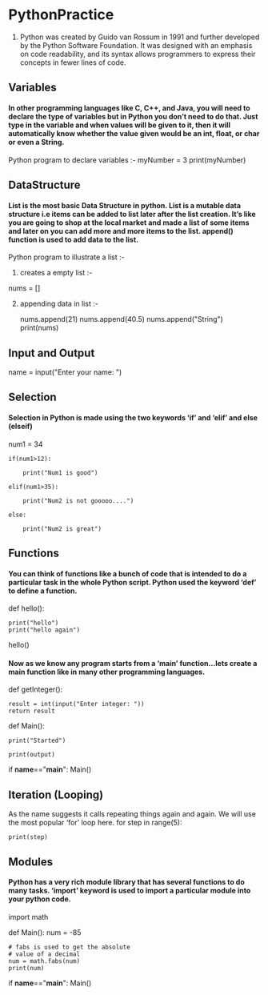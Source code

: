 # PythonPractice

1. Python was created by Guido van Rossum in 1991 and further developed by the Python Software Foundation. It was designed with an emphasis on code readability, and its syntax allows programmers to express their concepts in fewer lines of code. 

## Variables 

#### In other programming languages like C, C++, and Java, you will need to declare the type of variables but in Python you don’t need to do that. Just type in the variable and when values will be given to it, then it will automatically know whether the value given would be an int, float, or char or even a String.

Python program to declare variables :-
myNumber = 3
print(myNumber) 


## DataStructure

#### List is the most basic Data Structure in python. List is a mutable data structure i.e items can be added to list later after the list creation. It’s like you are going to shop at the local market and made a list of some items and later on you can add more and more items to the list. append() function is used to add data to the list.

Python program to illustrate a list :-
  
1. creates a empty list :-

nums = []  
  
2. appending data in list :-

    nums.append(21) 
    nums.append(40.5) 
    nums.append("String") 
    print(nums) 

## Input and Output

name = input("Enter your name: ")  

## Selection

#### Selection in Python is made using the two keywords ‘if’ and ‘elif’ and else (elseif)

num1 = 34

    if(num1>12): 

        print("Num1 is good") 

    elif(num1>35): 

        print("Num2 is not gooooo....") 

    else: 

        print("Num2 is great") 

## Functions

#### You can think of functions like a bunch of code that is intended to do a particular task in the whole Python script. Python used the keyword ‘def’ to define a function.

def hello(): 

    print("hello") 
    print("hello again") 

hello() 

#### Now as we know any program starts from a ‘main’ function…lets create a main function like in many other programming languages.
def getInteger(): 

    result = int(input("Enter integer: ")) 
    return result 
  
def Main(): 

    print("Started") 
      
    print(output) 
  
if __name__=="__main__": 
    Main() 

## Iteration (Looping)
As the name suggests it calls repeating things again and again. We will use the most popular ‘for’ loop here.
for step in range(5):

    print(step) 

## Modules

#### Python has a very rich module library that has several functions to do many tasks. ‘import’ keyword is used to import a particular module into your python code.

import math 
  
def Main(): 
    num = -85
  
    # fabs is used to get the absolute  
    # value of a decimal 
    num = math.fabs(num)  
    print(num) 
      
      
if __name__=="__main__": 
    Main() 